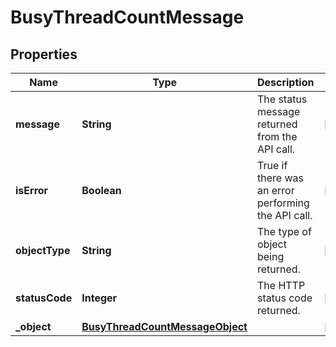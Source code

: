 

# BusyThreadCountMessage

## Properties

Name | Type | Description | Notes
------------ | ------------- | ------------- | -------------
**message** | **String** | The status message returned from the API call. |  [optional]
**isError** | **Boolean** | True if there was an error performing the API call. |  [optional]
**objectType** | **String** | The type of object being returned. |  [optional]
**statusCode** | **Integer** | The HTTP status code returned. |  [optional]
**_object** | [**BusyThreadCountMessageObject**](BusyThreadCountMessageObject.md) |  |  [optional]



